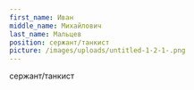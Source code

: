```yaml
---
first_name: Иван
middle_name: Михайлович
last_name: Мальцев
position: сержант/танкист
picture: /images/uploads/untitled-1-2-1-.png
---
```

сержант/танкист